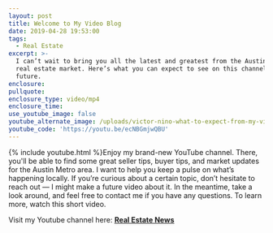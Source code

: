 ```yaml
---
layout: post
title: Welcome to My Video Blog
date: 2019-04-28 19:53:00
tags:
  - Real Estate
excerpt: >-
  I can’t wait to bring you all the latest and greatest from the Austin Metro
  real estate market. Here’s what you can expect to see on this channel in the
  future.
enclosure:
pullquote:
enclosure_type: video/mp4
enclosure_time:
use_youtube_image: false
youtube_alternate_image: /uploads/victor-nino-what-to-expect-from-my-video-blog-email.jpg
youtube_code: 'https://youtu.be/ecNBGmjwQBU'
---
```


{% include youtube.html %}Enjoy my brand-new YouTube channel. There, you'll be able to find some great seller tips, buyer tips, and market updates for the Austin Metro area. I want to help you keep a pulse on what’s happening locally. If you’re curious about a certain topic, don’t hesitate to reach out — I might make a future video about it. In the meantime, take a look around, and feel free to contact me if you have any questions. To learn more, watch this short video. 

Visit my Youtube channel here: <u><strong><a target="_blank" href="https://www.youtube.com/channel/UCsaXJHaGrJApct9tkQc5D0w">Real Estate News</a></strong></u>